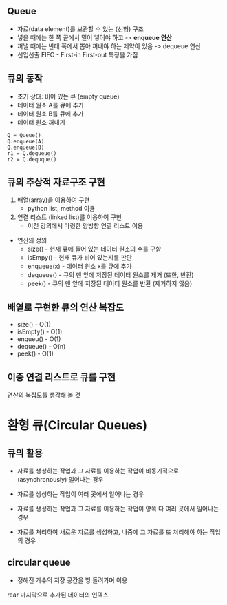 Queue
-------
- 자료(data element)를 보관할 수 있는 (선형) 구조
- 넣을 때에는 한 쪽 끝에서 밀어 넣어야 하고 -> **enqueue 연산**
- 꺼낼 때에는 반대 쪽에서 뽑아 꺼내야 하는 제약이 있음 -> dequeue 연산
- 선입선출 FIFO - First-in First-out 특징을 가짐

큐의 동작
-------
- 초기 상태: 비어 있는 큐 (empty queue)
- 데이터 원소 A를 큐에 추가
- 데이터 원소 B를 큐에 추가
- 데이터 원소 꺼내기
```
Q = Queue()
Q.enqueue(A)
Q.enqueue(B)
r1 = Q.dequeue()
r2 = Q.dequque()
```

큐의 추상적 자료구조 구현
--------
1. 배열(array)을 이용하여 구현
	- python list, method 이용
2. 연결 리스트 (linked list)를 이용하여 구현
	- 이전 강의에서 마련한 양방향 연결 리스트 이용

- 연산의 정의
	- size() - 현재 큐에 들어 있는 데이터 원소의 수를 구함
	- isEmpy() - 현재 큐가 비어 있는지를 판단
	- enqueue(x) - 데이터 원소 x를 큐에 추가 
	- dequeue() - 큐의 맨 앞에 저장된 데이터 원소를 제거 (또한, 반환)
	- peek() - 큐의 맨 앞에 저장된 데이터 원소를 반환 (제거하지 않음)

배열로 구현한 큐의 연산 복잡도
----------
- size() - O(1)
- isEmpty() - O(1)
- enqueu() - O(1)
- dequeue() - O(n)
- peek() - O(1)

이중 연결 리스트로 큐를 구현
----------
연산의 복잡도를 생각해 볼 것 

환형 큐(Circular Queues)
============

큐의 활용
-----------
- 자료를 생성하는 작업과 그 자료를 이용하는 작업이 비동기적으로(asynchronously) 일어나는 경우
- 자료를 생성하는 작업이 여러 곳에서 일어나는 경우

- 자료를 생성하는 작업과 그 자료를 이용하는 작업이 양쪽 다 여러 곳에서 일어나는 경우
- 자료를 처리하여 새로운 자료를 생성하고, 나중에 그 자료를 또 처리해야 하는 작업의 경우

circular queue
-------
- 정해진 개수의 저장 공간을 빙 돌려가며 이용

rear 마지막으로 추가된 데이터의 인덱스
